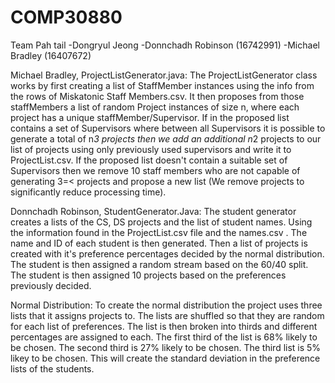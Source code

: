 # COMP30880

Team Pah tail
-Dongryul Jeong
-Donnchadh Robinson (16742991)
-Michael Bradley (16407672)

Michael Bradley, ProjectListGenerator.java: 
The ProjectListGenerator class works by first creating a list of StaffMember instances using the info from the rows of Miskatonic Staff Members.csv.
It then proposes from those staffMembers a list of random Project instances of size n, where each project has a unique staffMember/Supervisor.
If in the proposed list contains a set of Supervisors where between all Supervisors it is possible to generate a total of n*3
projects then we add an additional n*2 projects to our list of projects using only previously used supervisors and write it to ProjectList.csv.
If the proposed list doesn't contain a suitable set of Supervisors then we remove 10 staff members who are not capable of generating 3=< projects and
propose a new list (We remove projects to significantly reduce processing time).

Donnchadh Robinson, StudentGenerator.Java:
The student generator creates a lists of the CS, DS projects and the list of student names.
Using the information found in the ProjectList.csv file and the names.csv . The name and
ID of each student is then generated. Then a list of projects is created with it's preference 
percentages decided by the normal distribution. The student is then assigned a random stream
based on the 60/40 split. The student is then assigned 10 projects based on the preferences
previously decided. 




Normal Distribution:
To create the normal distribution the project uses three lists that it assigns projects to.
The lists are shuffled so that they are random for each list of preferences.
The list is then broken into thirds and different percentages are assigned to each.
The first third of the list is 68% likely to be chosen.
The second third is 27% likely to be chosen.
The third list is 5% likey to be chosen.
This will create the standard deviation in the preference lists of the students. 

